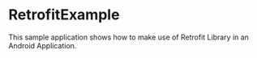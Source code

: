 # RetrofitExample
This sample application shows how to make use of Retrofit Library in an Android Application.
